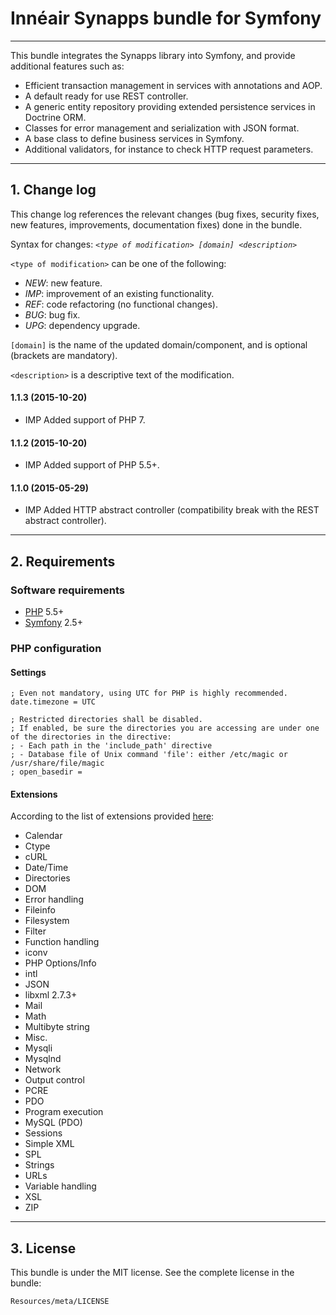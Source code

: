 # Innéair Synapps bundle for Symfony
------
This bundle integrates the Synapps library into Symfony, and provide additional features such as:

- Efficient transaction management in services with annotations and AOP.
- A default ready for use REST controller.
- A generic entity repository providing extended persistence services in Doctrine ORM.
- Classes for error management and serialization with JSON format.
- A base class to define business services in Symfony.
- Additional validators, for instance to check HTTP request parameters.

------
## 1. Change log
This change log references the relevant changes (bug fixes, security fixes, new features, improvements, documentation
fixes) done in the bundle.

Syntax for changes: _`<type of modification> [domain] <description>`_

`<type of modification>` can be one of the following:

- _NEW_: new feature.
- _IMP_: improvement of an existing functionality.
- _REF_: code refactoring (no functional changes).
- _BUG_: bug fix.
- _UPG_: dependency upgrade.

`[domain]` is the name of the updated domain/component, and is optional (brackets are mandatory).

`<description>` is a descriptive text of the modification. 

#### 1.1.3 (2015-10-20)

- IMP Added support of PHP 7.

#### 1.1.2 (2015-10-20)

- IMP Added support of PHP 5.5+.

#### 1.1.0 (2015-05-29)

- IMP Added HTTP abstract controller (compatibility break with the REST abstract controller).

------
## 2. Requirements
### Software requirements
- [PHP](http://www.php.net/) 5.5+
- [Symfony](http://www.symfony.com/) 2.5+

### PHP configuration
#### Settings
    ; Even not mandatory, using UTC for PHP is highly recommended.
    date.timezone = UTC

    ; Restricted directories shall be disabled.
    ; If enabled, be sure the directories you are accessing are under one of the directories in the directive:
    ; - Each path in the 'include_path' directive
    ; - Database file of Unix command 'file': either /etc/magic or /usr/share/file/magic
    ; open_basedir =

#### Extensions
According to the list of extensions provided [here](http://php.net/manual/en/extensions.alphabetical.php):

- Calendar
- Ctype
- cURL
- Date/Time
- Directories
- DOM
- Error handling
- Fileinfo
- Filesystem
- Filter
- Function handling
- iconv
- PHP Options/Info
- intl
- JSON
- libxml 2.7.3+
- Mail
- Math
- Multibyte string
- Misc.
- Mysqli
- Mysqlnd
- Network
- Output control
- PCRE
- PDO
- Program execution
- MySQL (PDO)
- Sessions
- Simple XML
- SPL
- Strings
- URLs
- Variable handling
- XSL
- ZIP

-------
## 3. License
This bundle is under the MIT license. See the complete license in the bundle:

    Resources/meta/LICENSE

